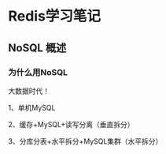 # Redis学习笔记

## NoSQL 概述

### 为什么用NoSQL

大数据时代！

1、单机MySQL



2、缓存+MySQL+读写分离（垂直拆分）



3、分库分表+水平拆分+MySQL集群（水平拆分）





##



